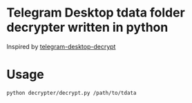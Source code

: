 # Telegram Desktop tdata folder decrypter written in python
Inspired by [telegram-desktop-decrypt](https://github.com/atilaromero/telegram-desktop-decrypt)

# Usage
```bash
python decrypter/decrypt.py /path/to/tdata
```